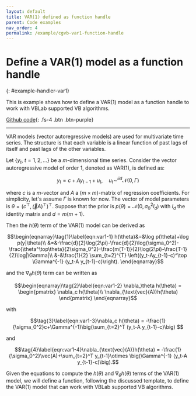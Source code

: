 ```yaml
---
layout: default
title: VAR(1) defined as function handle
parent: Code examples
nav_order: 4
permalink: /example/cgvb-var1-function-handle
---
```


# **Define a VAR(1) model as a function handle** 
{: #example-handler-var1}

This is example shows how to define a VAR(1) model as a function handle to work with VBLab supported VB algorithms. 

[Github code](https://github.com/VBayesLab/VBLab/blob/main/Example/CGVB_VAR1_Function_Handle.m){: .fs-4 .btn .btn-purple}

---

VAR models (vector autoregressive models) are used for multivariate time series. The structure is that each variable is a linear function of past lags of itself and past lags of the other variables.

Let $\{y_t,\ t=1,2,...\}$ be a $m$-dimensional time series. Consider the vector autoregressive model of order 1, denoted as VAR(1), is defined as:

$$y_t = c+ Ay_{t-1}  + u_t, \quad u_t \sim^{iid} \mathcal{N}(0,\Gamma)$$

where $c$ is a $m$-vector and $A$ a $(m\times m)$-matrix of regression coefficients. 
For simplicity, let's assume $\Gamma$ is known for now.
The vector of model parameters is $\theta=(c^\top,\vec(A)^\top)^\top$.
Suppose that the prior is $p(\theta) = \mathcal{N}(0,\sigma_0^2I_d)$ with $I_d$ the identity matrix and $d=m(m+1)$.

Then the $h(\theta)$ term of the VAR(1) model can be derived as

$$\begin{eqnarray}\tag{1}\label{eqn:var1-1}
h(\theta)&=&\log p(\theta)+\log p(y|\theta)\\
&=&-\frac{d}{2}\log(2\pi)-\frac{d}{2}\log(\sigma_0^2)-\frac{\theta^\top\theta}{2\sigma_0^2}-\frac{m(T-1)}{2}\log(2\pi)-\frac{T-1}{2}\log|\Gamma|\\
&-&\frac{1}{2} \sum_{t=2}^{T} \left((y_t-Ay_{t-1}-c)^\top \Gamma^{-1} (y_t-A y_{t-1}-c)\right). \end{eqnarray}$$ 

and the $\nabla_\theta h(\theta)$ term can be written as

$$\begin{eqnarray}\tag{2}\label{eqn:var1-2}
\nabla_\theta h(\theta) = \begin{pmatrix}
\nabla_c h(\theta)\\
\nabla_{\text{vec}(A)}h(\theta)
\end{pmatrix}
\end{eqnarray}$$

with

$$\tag{3}\label{eqn:var1-3}\nabla_c h(\theta) = -\frac{1}{\sigma_0^2}c+\Gamma^{-1}\big(\sum_{t=2}^T (y_t-A y_{t-1}-c)\big) $$

and

$$\tag{4}\label{eqn:var1-4}\nabla_{\text{vec}(A)}h(\theta) = -\frac{1}{\sigma_0^2}\vec(A)+\sum_{t=2}^T y_{t-1}\otimes \big(\Gamma^{-1} (y_t-A y_{t-1}-c)\big).$$

Given the equations to compute the $h(\theta)$ and $\nabla_\theta h(\theta)$ terms of the VAR(1) model, we will define a function, following the discussed template, to define the VAR(1) model that can work with VBLab supported VB algorithms. 